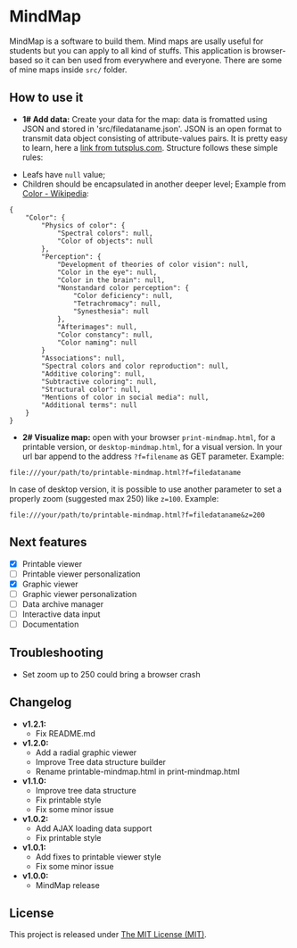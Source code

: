 # MindMap
MindMap is a software to build them. Mind maps are usally useful for students but you can apply to all kind of stuffs. This application is browser-based so it can ben used from everywhere and everyone. There are some of mine maps inside `src/` folder.

## How to use it
* **1# Add data:** Create your data for the map: data is fromatted using JSON and stored in 'src/filedataname.json'. JSON is an open format to transmit data object consisting of attribute-values pairs. It is pretty easy to learn, here a [link from tutsplus.com](http://code.tutsplus.com/tutorials/understanding-json--active-8817). Structure follows these simple rules:
- Leafs have `null` value;
- Children should be encapsulated in another deeper level;
Example from [Color - Wikipedia](https://en.wikipedia.org/wiki/Color):
```
{
	"Color": {
		"Physics of color": {
			"Spectral colors": null,
			"Color of objects": null
		},
		"Perception": {
			"Development of theories of color vision": null,
			"Color in the eye": null,
			"Color in the brain": null,
			"Nonstandard color perception": {
				"Color deficiency": null,
				"Tetrachromacy": null,
				"Synesthesia": null
			},
			"Afterimages": null,
			"Color constancy": null,
			"Color naming": null
		}
		"Associations": null,
		"Spectral colors and color reproduction": null,
		"Additive coloring": null,
		"Subtractive coloring": null,
		"Structural color": null,
		"Mentions of color in social media": null,
		"Additional terms": null
	}
}
```
* **2# Visualize map:** open with your browser `print-mindmap.html`, for a printable version, or `desktop-mindmap.html`, for a visual version. In your url bar append to the address `?f=filename` as GET parameter.
Example:
```
file:///your/path/to/printable-mindmap.html?f=filedataname
```
In case of desktop version, it is possible to use another parameter to set a properly zoom (suggested max 250) like `z=100`.
Example:
```
file:///your/path/to/printable-mindmap.html?f=filedataname&z=200
```

## Next features
- [x] Printable viewer
- [ ] Printable viewer personalization
- [x] Graphic viewer
- [ ] Graphic viewer personalization
- [ ] Data archive manager
- [ ] Interactive data input
- [ ] Documentation

## Troubleshooting
* Set zoom up to 250 could bring a browser crash

## Changelog
* **v1.2.1:**
	- Fix README.md
* **v1.2.0:**
	- Add a radial graphic viewer
	- Improve Tree data structure builder
	- Rename printable-mindmap.html in print-mindmap.html
* **v1.1.0:**
	- Improve tree data structure
	- Fix printable style
	- Fix some minor issue
* **v1.0.2:**
	- Add AJAX loading data support
	- Fix printable style
* **v1.0.1:**
	- Add fixes to printable viewer style
	- Fix some minor issue
* **v1.0.0:**
	- MindMap release

## License
This project is released under [The MIT License (MIT)](https://github.com/matteocellucci/mindmaps/blob/master/license).
